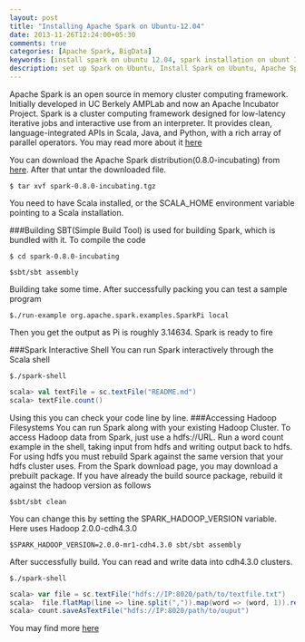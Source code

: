 ```yaml
---
layout: post
title: "Installing Apache Spark on Ubuntu-12.04"
date: 2013-11-26T12:24:00+05:30
comments: true
categories: [Apache Spark, BigData]
keywords: [install spark on ubuntu 12.04, spark installation on ubunt 12.04, installing spark on ubuntu-1204, apache spark installation guide 12.04, installing apache spark 12.04, spark on ubuntu1204, apache spark installation 12.04, install spark in ubunt1204, how to install spark on ubuntu-12.04, apache spark cluster 12.04]
description: set up Spark on Ubuntu, Install Spark on Ubuntu, Apache Spark set up in Ubuntu
---
```

Apache Spark is an open source in memory cluster computing framework. Initially developed in UC Berkely AMPLab and now an Apache Incubator Project.    Spark is a cluster computing framework designed for low-latency iterative jobs and interactive use from an interpreter. It provides clean, language-integrated APIs in Scala, Java, and Python, with a rich array of parallel operators. You may read more about it [here](http://spark.apache.org/)

You can download the Apache Spark distribution(0.8.0-incubating) from [here](http://d3kbcqa49mib13.cloudfront.net/spark-0.8.0-incubating.tgz). After that untar the downloaded file.
```
$ tar xvf spark-0.8.0-incubating.tgz
```
You need to have Scala installed, or the SCALA_HOME environment variable pointing to a Scala installation.

###Building
SBT(Simple Build Tool) is used for building Spark, which is bundled with it. To compile the code
```
$ cd spark-0.8.0-incubating

$sbt/sbt assembly
```
Building take some time. After successfully packing you can test a sample program  
```
$./run-example org.apache.spark.examples.SparkPi local
```
Then you get the output as 
Pi is roughly 3.14634. Spark is ready to fire

###Spark Interactive Shell
You can run Spark interactively through the Scala shell
```
$./spark-shell
```
```scala
scala> val textFile = sc.textFile("README.md")
scala> textFile.count()
```
Using this you can check your code line by line.
###Accessing Hadoop Filesystems
You can run Spark along with your existing Hadoop Cluster. To access Hadoop data from Spark, just use a hdfs://URL.  Run a word count example in the shell, taking input from hdfs and writing output back to hdfs. For using hdfs you must rebuild Spark against the same version that your hdfs cluster uses. From the Spark download page, you may download a prebuilt package.
If you have already the build source package, rebuild it against the hadoop version as follows
```
$sbt/sbt clean
```
You can change this by setting the SPARK_HADOOP_VERSION variable. Here uses Hadoop 2.0.0-cdh4.3.0
```
$SPARK_HADOOP_VERSION=2.0.0-mr1-cdh4.3.0 sbt/sbt assembly
```

After successfully build. You can read  and write data into cdh4.3.0 clusters.
```
$./spark-shell
```
```scala
scala> var file = sc.textFile("hdfs://IP:8020/path/to/textfile.txt")
scala>  file.flatMap(line => line.split(",")).map(word => (word, 1)).reduceByKey(_+_)
scala> count.saveAsTextFile("hdfs://IP:8020/path/to/ouput")
```
You may find more [here](http://spark.apache.org/docs/latest/quick-start.html)
